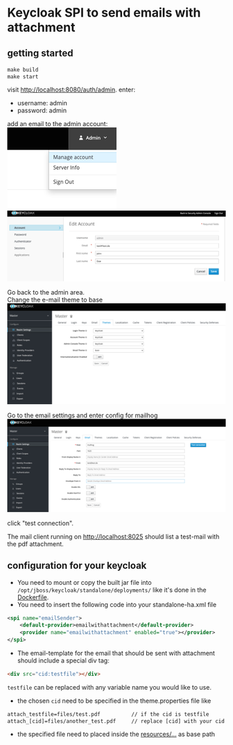 # Keycloak SPI to send emails with attachment

## getting started

```shell
make build
make start
```

visit [http://localhost:8080/auth/admin](http://localhost:8080/auth/admin). enter:

* username: admin
* password: admin

add an email to the admin account:  
![profile-settings](./docs/images/profile-settings.png)
![account-settings](./docs/images/account-settings.png)

Go back to the admin area.  
Change the e-mail theme to base
![theme-settings](./docs/images/theme-settings.png)

Go to the email settings and enter config for mailhog
![email-settings](./docs/images/mail-settings.png)

click "test connection".

The mail client running on [http://localhost:8025](http://localhost:8025) should list a test-mail with the pdf
attachment.

## configuration for your keycloak

* You need to mount or copy the built jar file into `/opt/jboss/keycloak/standalone/deployments/` like it's done in
  the [Dockerfile](./Dockerfile).
* You need to insert the following code into your standalone-ha.xml file
```xml
<spi name="emailSender">
    <default-provider>emailwithattachment</default-provider>
    <provider name="emailwithattachment" enabled="true"></provider>
</spi>
```
* The email-template for the email that should be sent with attachment should include a special div tag:
```html
<div src="cid:testfile"></div>
```
`testfile` can be replaced with any variable name you would like to use.
* the chosen `cid` need to be specified in the theme.properties file like
```
attach_testfile=files/test.pdf          // if the cid is testfile
attach_[cid]=files/another_test.pdf     // replace [cid] with your cid
```
* the specified file need to placed inside the [resources/...](./data/keycloak/themes/base/email/resources/) as base path

